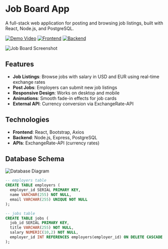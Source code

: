 # Job Board App

A full-stack web application for posting and browsing job listings, built with React, Node.js, and PostgreSQL.

[![Demo Video](https://img.shields.io/badge/Demo-Video-blue)]([your-demo-video-url]) 
[![Frontend](https://img.shields.io/badge/Frontend-React-blue)]([your-frontend-repo-url])
[![Backend](https://img.shields.io/badge/Backend-Node.js-green)]([your-backend-repo-url])

![Job Board Screenshot]([screenshot-url])

## Features
- **Job Listings**: Browse jobs with salary in USD and EUR using real-time exchange rates
- **Post Jobs**: Employers can submit new job listings
- **Responsive Design**: Works on desktop and mobile
- **Animations**: Smooth fade-in effects for job cards
- **External API**: Currency conversion via ExchangeRate-API

## Technologies
- **Frontend**: React, Bootstrap, Axios
- **Backend**: Node.js, Express, PostgreSQL
- **APIs**: ExchangeRate-API (currency rates)

## Database Schema
![Database Diagram]([db-diagram-url])

```sql
-- employers table
CREATE TABLE employers (
  employer_id SERIAL PRIMARY KEY,
  name VARCHAR(255) NOT NULL,
  email VARCHAR(255) UNIQUE NOT NULL
);

-- jobs table
CREATE TABLE jobs (
  job_id SERIAL PRIMARY KEY,
  title VARCHAR(255) NOT NULL,
  salary NUMERIC(10,2) NOT NULL,
  employer_id INT REFERENCES employers(employer_id) ON DELETE CASCADE
);